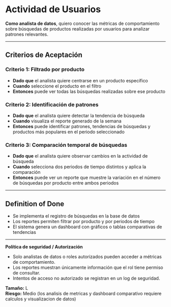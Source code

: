 # Actividad de Usuarios

**Como analista de datos**, quiero conocer las métricas de comportamiento sobre búsquedas de productos realizadas por usuarios para analizar patrones relevantes.

---

## Criterios de Aceptación

### Criterio 1: Filtrado por producto
- **Dado que** el analista quiere centrarse en un producto específico  
- **Cuando** seleccione el producto en el filtro  
- **Entonces** puede ver todas las búsquedas realizadas sobre ese producto

### Criterio 2: Identificación de patrones
- **Dado que** el analista quiere detectar la tendencia de búsqueda  
- **Cuando** visualiza el reporte generado de la semana  
- **Entonces** puede identificar patrones, tendencias de búsquedas y productos más populares en el periodo seleccionado

### Criterio 3: Comparación temporal de búsquedas
- **Dado que** el analista quiere observar cambios en la actividad de búsqueda  
- **Cuando** selecciona dos periodos de tiempo distintos y aplica la comparación  
- **Entonces** puede ver un reporte que muestre la variación en el número de búsquedas por producto entre ambos periodos

---

## Definition of Done
- Se implementa el registro de búsquedas en la base de datos  
- Los reportes permiten filtrar por producto y por periodos de tiempo  
- El sistema genera un dashboard con gráficos o tablas comparativas de tendencias  

---

**Política de seguridad / Autorización**
- Solo analistas de datos o roles autorizados pueden acceder a métricas de comportamiento.  
- Los reportes muestran únicamente información que el rol tiene permiso de consultar.  
- Intentos de acceso no autorizado se registran en un log de seguridad.

**Tamaño:** L  
**Riesgo:** Medio (los analisis de metricas y dashboard comparativo requiere calculos y visualizacion de datos)
